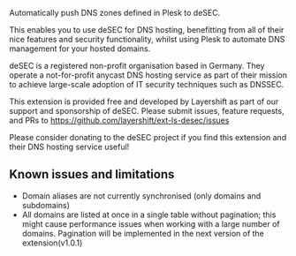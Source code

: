Automatically push DNS zones defined in Plesk to deSEC.

This enables you to use deSEC for DNS hosting, benefitting from all of their nice features
and security functionality, whilst using Plesk to automate DNS management for your hosted domains.

deSEC is a registered non-profit organisation based in Germany. They operate a
not-for-profit anycast DNS hosting service as part of their mission to achieve
large-scale adoption of IT security techniques such as DNSSEC.

This extension is provided free and developed by Layershift as part of our
support and sponsorship of deSEC. Please submit issues, feature requests,
and PRs to https://github.com/layershift/ext-ls-desec/issues

Please consider donating to the deSEC project if you find this extension and their DNS hosting service useful!

## Known issues and limitations
* Domain aliases are not currently synchronised (only domains and subdomains)
* All domains are listed at once in a single table without pagination; this might cause performance issues when working with a large number of domains. 
  Pagination will be implemented in the next version of the extension(v1.0.1)






